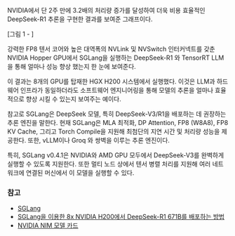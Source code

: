 

NVIDIA에서 단 2주 만에 3.2배의 처리량 증가를 달성하여 더욱 비용 효율적인 DeepSeek-R1 추론을 구현한 결과를 보여준 그래프이다. 

[그림 1 - ]

강력한 FP8 텐서 코어와 높은 대역폭의 NVLink 및 NVSwitch 인터커넥트를 갖춘 NVIDIA Hopper GPU에서 SGLang을 실행하는 DeepSeek-R1 와 TensorRT LLM을 통해 얼마나 성능 향상 했는지 한 눈에 보여준다. 

이 결과는 8개의 GPU를 탑재한 HGX H200 시스템에서 실행했다. 이것은 LLM과 하드웨어 인프라가 동일하더라도 소프트웨어 엔지니어링을 통해 모델의 추론을 얼마나 효율적으로 향상 시킬 수 있는지 보여주는 예이다. 

참고로 SGLang은 DeepSeek 모델, 특히 DeepSeek-V3/R1을 배포하는 데 권장하는 추론 엔진을 말한다. 현재 SGLang은 MLA 최적화, DP Attention, FP8 (W8A8), FP8 KV Cache, 그리고 Torch Compile을 지원해 최첨단의 지연 시간 및 처리량 성능을 제공한다. 또한, vLLM이나 Groq 와 쌍벽을 이루는 추론 엔진이다. 

특히, SGLang v0.4.1은 NVIDIA와 AMD GPU 모두에서 DeepSeek-V3를 완벽하게 실행할 수 있도록 지원한다. 또한 멀티 노드 상에서 텐서 병렬 처리를 지원해 여러 네트워크에 연결된 머신에서 이 모델을 실행할 수 있다. 

### 참고 ###

* [SGLang](https://github.com/sgl-project/sglang/releases)
* [SGLang을 이용한 8x NVIDIA H200에서 DeepSeek-R1 671B를 배포하는 방법](https://datacrunch.io/blog/deploy-deepseek-r1-on-8x-nvidia-h200)
* [NVIDIA NIM 모델 카드](https://build.nvidia.com/deepseek-ai/deepseek-r1/modelcard)
